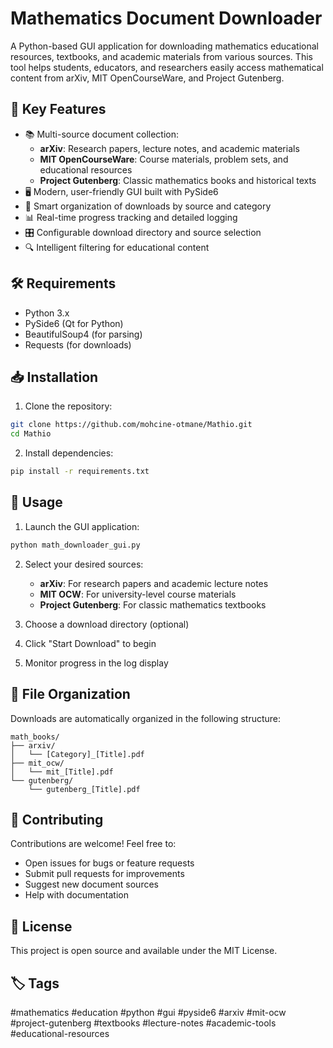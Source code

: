 # Mathematics Document Downloader

A Python-based GUI application for downloading mathematics educational resources, textbooks, and academic materials from various sources. This tool helps students, educators, and researchers easily access mathematical content from arXiv, MIT OpenCourseWare, and Project Gutenberg.

## 🎯 Key Features

- 📚 Multi-source document collection:
  - **arXiv**: Research papers, lecture notes, and academic materials
  - **MIT OpenCourseWare**: Course materials, problem sets, and educational resources
  - **Project Gutenberg**: Classic mathematics books and historical texts
- 🖥️ Modern, user-friendly GUI built with PySide6
- 📂 Smart organization of downloads by source and category
- 📊 Real-time progress tracking and detailed logging
- 🎛️ Configurable download directory and source selection
- 🔍 Intelligent filtering for educational content

## 🛠️ Requirements

- Python 3.x
- PySide6 (Qt for Python)
- BeautifulSoup4 (for parsing)
- Requests (for downloads)

## 📥 Installation

1. Clone the repository:
```bash
git clone https://github.com/mohcine-otmane/Mathio.git
cd Mathio
```

2. Install dependencies:
```bash
pip install -r requirements.txt
```

## 🚀 Usage

1. Launch the GUI application:
```bash
python math_downloader_gui.py
```

2. Select your desired sources:
   - **arXiv**: For research papers and academic lecture notes
   - **MIT OCW**: For university-level course materials
   - **Project Gutenberg**: For classic mathematics textbooks

3. Choose a download directory (optional)

4. Click "Start Download" to begin

5. Monitor progress in the log display

## 📁 File Organization

Downloads are automatically organized in the following structure:
```
math_books/
├── arxiv/
│   └── [Category]_[Title].pdf
├── mit_ocw/
│   └── mit_[Title].pdf
└── gutenberg/
    └── gutenberg_[Title].pdf
```

## 🤝 Contributing

Contributions are welcome! Feel free to:
- Open issues for bugs or feature requests
- Submit pull requests for improvements
- Suggest new document sources
- Help with documentation

## 📄 License

This project is open source and available under the MIT License.

## 🏷️ Tags

#mathematics #education #python #gui #pyside6 #arxiv #mit-ocw #project-gutenberg #textbooks #lecture-notes #academic-tools #educational-resources 